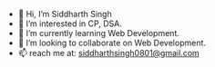 - 👋 Hi, I’m Siddharth Singh
- 👀 I’m interested in CP, DSA.
- 🌱 I’m currently learning Web Development.
- 💞️ I’m looking to collaborate on Web Development.
- 📫 reach me at: siddharthsingh0801@gmail.com

<!---
siddharth0801/siddharth0801 is a ✨ special ✨ repository because its `README.md` (this file) appears on your GitHub profile.
You can click the Preview link to take a look at your changes.
--->
